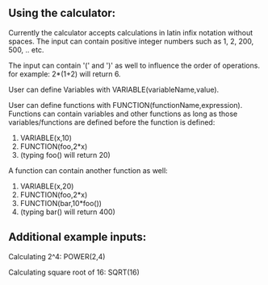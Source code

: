 ## Using the calculator:
Currently the calculator accepts calculations in latin infix notation without spaces.
The input can contain positive integer numbers such as 1, 2, 200, 500, .. etc.

The input can contain '(' and ')' as well to influence the order of operations.
for example: 2*(1+2) will return 6.

User can define Variables with VARIABLE(variableName,value).  

User can define functions with FUNCTION(functionName,expression).  
Functions can contain variables and other functions as long as those variables/functions are defined before the function is defined:

1. VARIABLE(x,10)
2. FUNCTION(foo,2*x)
3. (typing foo() will return 20)


A function can contain another function as well:

1. VARIABLE(x,20)
2. FUNCTION(foo,2*x)
3. FUNCTION(bar,10*foo())
4. (typing bar() will return 400)

## Additional example inputs:

Calculating 2^4: POWER(2,4)

Calculating square root of 16: SQRT(16)
